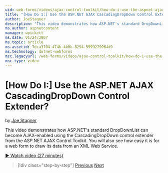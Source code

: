 ```yaml
---
uid: web-forms/videos/ajax-control-toolkit/how-do-i-use-the-aspnet-ajax-cascadingdropdown-control-extender
title: "[How Do I:] Use the ASP.NET AJAX CascadingDropDown Control Extender? | Microsoft Docs"
author: JoeStagner
description: "This video demonstrates how ASP.NET's standard DropDownList can become AJAX-enabled using the CascadingDropDown control extender from the ASP.NET AJAX Contro..."
ms.author: aspnetcontent
manager: wpickett
ms.date: 01/24/2007
ms.topic: article
ms.assetid: 7dca3704-474b-4b0b-8294-5599279964d9
ms.technology: dotnet-webforms
msc.legacyurl: /web-forms/videos/ajax-control-toolkit/how-do-i-use-the-aspnet-ajax-cascadingdropdown-control-extender
msc.type: video
---
```

[How Do I:] Use the ASP.NET AJAX CascadingDropDown Control Extender?
====================
by [Joe Stagner](https://github.com/JoeStagner)

This video demonstrates how ASP.NET's standard DropDownList can become AJAX-enabled using the CascadingDropDown control extender from the ASP.NET AJAX Control Toolkit. You will also see how easy it is for a web form to draw its data from an XML Web Service.

[&#9654; Watch video (27 minutes)](https://channel9.msdn.com/Blogs/ASP-NET-Site-Videos/how-do-i-use-the-aspnet-ajax-cascadingdropdown-control-extender)

> [!div class="step-by-step"]
> [Previous](how-do-i-get-started-with-the-aspnet-ajax-control-toolkit.md)
> [Next](how-do-i-use-the-aspnet-ajax-textboxwatermark-control-extender.md)

